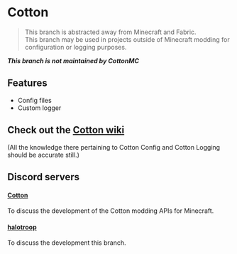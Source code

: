 # Cotton

> This branch is abstracted away from Minecraft and Fabric. <br/>
> This branch may be used in projects outside of Minecraft modding for configuration or logging purposes.

***This branch is not maintained by CottonMC***

## Features
- Config files
- Custom logger

## Check out the [Cotton wiki](https://github.com/CottonMC/cotton/wiki)
(All the knowledge there pertaining to Cotton Config and Cotton Logging should be accurate still.)

## Discord servers

#### [Cotton](http://discord.gg/9M5sACm)
To discuss the development of the Cotton modding APIs for Minecraft.

#### [halotroop](https://halotroop.com/discord.html)
To discuss the development this branch.

